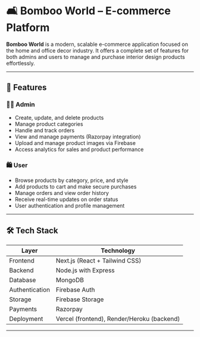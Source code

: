 
# 🛋️ Bomboo World – E-commerce Platform

**Bomboo World** is a modern, scalable e-commerce application focused on the home and office decor industry. It offers a complete set of features for both admins and users to manage and purchase interior design products effortlessly.

---

## 🚀 Features

### 👨‍💻 Admin
- Create, update, and delete products
- Manage product categories
- Handle and track orders
- View and manage payments (Razorpay integration)
- Upload and manage product images via Firebase
- Access analytics for sales and product performance

### 🛍️ User
- Browse products by category, price, and style
- Add products to cart and make secure purchases
- Manage orders and view order history
- Receive real-time updates on order status
- User authentication and profile management

---

## 🛠️ Tech Stack

| Layer       | Technology                     |
|-------------|--------------------------------|
| Frontend    | Next.js (React + Tailwind CSS) |
| Backend     | Node.js with Express           |
| Database    | MongoDB                        |
| Authentication | Firebase Auth                |
| Storage     | Firebase Storage               |
| Payments    | Razorpay                       |
| Deployment  | Vercel (frontend), Render/Heroku (backend) |

---



